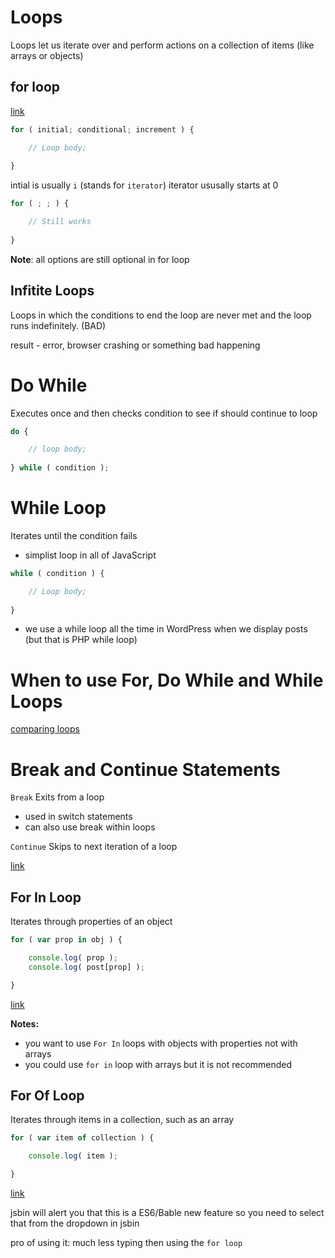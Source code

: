 # Loops

Loops let us iterate over and perform actions on a collection of items (like arrays or objects)

## for loop

[link](http://jsbin.com/cojuro/edit?js,output)

```js
for ( initial; conditional; increment ) {

    // Loop body;
    
}

```

intial is usually `i` (stands for `iterator`)
iterator ususally starts at 0

```js
for ( ; ; ) {

    // Still works
    
}
```

**Note**: all options are still optional in for loop

## Infitite Loops

Loops in which the conditions to end the loop are never met and the loop runs indefinitely. (BAD)

result - error, browser crashing or something bad happening

# Do While

Executes once and then checks condition to see if should continue to loop

```js
do {

    // loop body;
     
} while ( condition );
```

# While Loop

Iterates until the condition fails

* simplist loop in all of JavaScript

```js
while ( condition ) {

    // Loop body;
    
}
```

* we use a while loop all the time in WordPress when we display posts
(but that is PHP while loop)

# When to use For, Do While and While Loops

[comparing loops](https://i.imgur.com/8SUGFj2.png)

# Break and Continue Statements

`Break`
Exits from a loop
* used in switch statements
* can also use break within loops

`Continue`
Skips to next iteration of a loop

[link](http://jsbin.com/legosi/edit?js,console)

## For In Loop

Iterates through properties of an object

```js
for ( var prop in obj ) {

    console.log( prop );
    console.log( post[prop] );

}
```

[link](http://jsbin.com/xejoji/edit?js,console)

**Notes:**

* you want to use `For In` loops with objects with properties not with arrays
* you could use `for in` loop with arrays but it is not recommended

## For Of Loop

Iterates through items in a collection, such as an array

```js
for ( var item of collection ) {

    console.log( item );

}
```

[link](http://jsbin.com/yofehu/edit?js,console)

jsbin will alert you that this is a ES6/Bable new feature
so you need to select that from the dropdown in jsbin

pro of using it: much less typing then using the `for loop`



